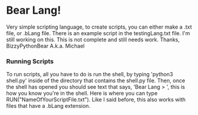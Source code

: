 <h1>Bear Lang!</h1>
<p>Very simple scripting language, to create scripts, you can either make a .txt file, or .bLang file.
There is an example script in the testingLang.txt file.
I'm still working on this. This is not complete and still needs work.
Thanks,
     BizzyPythonBear
     A.k.a. Michael</p>
     
<h3>Running Scripts</h3>
<p>To run scripts, all you have to do is run the shell, by typing 'python3 shell.py' inside of the directory that contains the shell.py file.
 Then, once the shell has opened you should see text that says, 'Bear Lang > ', this is how you know you're in the shell. Here is where you can type RUN("NameOfYourScriptFile.txt"). Like I said before, this also works with files that have a .bLang extension.</p>
